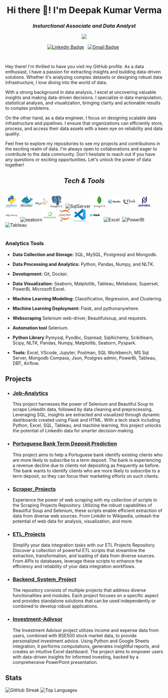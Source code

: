 <h1 align="center">Hi there 👋! I'm Deepak Kumar Verma</h1>

<h3 align="center"><i>Insturctional Associate and Data Analyst</i></h3>
<div align="center">
  <img height="300" src="https://digitalnext.co.uk/wp-content/uploads/2020/10/bi-dashboard.gif"  />
</div>
<div align="center">

[![Linkedin Badge](https://img.shields.io/badge/LinkedIn-0077B5?style=flat&logo=linkedin&logoColor=white)](https://www.linkedin.com/in/deepakkumarverma484/)&nbsp;&nbsp;
[![Gmail Badge](https://img.shields.io/badge/Gmail-D14836?style=flat&logo=gmail&logoColor=white&link=mailto:deepakkumarverma484@gmail.com)](mailto:deepakkumarverma484@gmail.com)&nbsp;&nbsp;

</div>

<br>

Hey there! I'm thrilled to have you visit my GitHub profile. As a data enthusiast, I have a passion for extracting insights and building data-driven solutions. Whether it's analyzing complex datasets or designing robust data infrastructure, I love diving into the world of data.

With a strong background in data analysis, I excel at uncovering valuable insights and making data-driven decisions. I specialize in data manipulation, statistical analysis, and visualization, bringing clarity and actionable results to complex problems.

On the other hand, as a data engineer, I focus on designing scalable data infrastructure and pipelines. I ensure that organizations can efficiently store, process, and access their data assets with a keen eye on reliability and data quality.

Feel free to explore my repositories to see my projects and contributions in the exciting realm of data. I'm always open to collaborations and eager to contribute to the data community. Don't hesitate to reach out if you have any questions or exciting opportunities. Let's unlock the power of data together!

<h2 align="center"><i>Tech & Tools</i></h2>
<Br>

<div>
  <img src="https://github.com/devicons/devicon/blob/master/icons/python/python-original-wordmark.svg" title="Python" alt="Python" width="40" height="40"/>&nbsp;
  <img src="https://github.com/devicons/devicon/blob/master/icons/docker/docker-original-wordmark.svg" title="Docker" alt="Docker" width="40" height="40"/>&nbsp;
  <img src="https://github.com/devicons/devicon/blob/master/icons/mysql/mysql-original-wordmark.svg" title="MySql" alt="MySql" width="40" height="40"/>&nbsp;
  <img src="https://github.com/devicons/devicon/blob/master/icons/postgresql/postgresql-original-wordmark.svg" title="Postgresql" alt="Postgresql" width="40" height="40"/>&nbsp;
  <img src="https://github.com/deepakver484/assets/blob/main/icons8-microsoft-sql-server.svg" title="SqlServer" alt="SqlServer" width="40" height="40"/>&nbsp
  <img src="https://github.com/devicons/devicon/blob/master/icons/mongodb/mongodb-original-wordmark.svg" title="Mongodb" alt="Mongodb" width="40" height="40"/>&nbsp;
  <img src="https://github.com/devicons/devicon/blob/master/icons/numpy/numpy-original-wordmark.svg" title="Numpy" alt="Numpy" width="40" height="40"/>&nbsp;
  <img src="https://github.com/devicons/devicon/blob/master/icons/flask/flask-original-wordmark.svg" title="Flask" alt="Flask" width="40" height="40"/>&nbsp;
  <img src="https://github.com/devicons/devicon/blob/master/icons/pandas/pandas-original-wordmark.svg" title="Pandas" alt="Pandas" width="40" height="40"/>&nbsp;
  <img src="https://github.com/devicons/devicon/blob/master/icons/sqlalchemy/sqlalchemy-original-wordmark.svg" title="SqlAlchemy" alt="SqlAlchemy" width="40" height="40"/>&nbsp;
  <img src="https://seaborn.pydata.org/_images/logo-mark-lightbg.svg" alt="seaborn" width="40" height="40"/>
  <img src="https://github.com/devicons/devicon/blob/master/icons/anaconda/anaconda-original-wordmark.svg"  title="Anaconda" alt="Anaconda" width="40" height="40"/>&nbsp;
  <img src="https://github.com/devicons/devicon/blob/master/icons/jupyter/jupyter-original-wordmark.svg"  title="Jupyter" alt="Jupyter" width="40" height="40"/>&nbsp;
  <img src="https://github.com/devicons/devicon/blob/master/icons/vscode/vscode-original-wordmark.svg"  title="Vscode" alt="Vscode" width="40" height="40"/>&nbsp;
  <img src="https://github.com/devicons/devicon/blob/master/icons/slack/slack-original-wordmark.svg"  title="Slack" alt="Slack" width="40" height="40"/>&nbsp;
  <img src="https://github.com/deepakver484/assets/blob/main/icons8-excel.svg"  title="Excel" alt="Excel" width="40" height="40"/>&nbsp;
  <img src="https://github.com/deepakver484/assets/blob/main/icons8-power-bi.svg"  title="PowerBI" alt="PowerBI" width="40" height="40"/>&nbsp;
  <img src="https://github.com/deepakver484/assets/blob/main/icons8-tableau-software.svg"  title="Tableau" alt="Tableau" width="40" height="40"/>&nbsp;
  <div>
    
<Br>
    
### Analytics Tools

* **Data Collection and Storage:** SQL, MySQL, Postgresql and Mongodb.

* **Data Processing and Analytics:** Python, Pandas, Numpy, and NLTK.

* **Development:** Git, Docker.

* **Data Visualization:** Seaborn, Matplotlib, Tableau, Metabase, Superset, PowerBi, Microsoft Excel.

* **Machine Learning Modeling:** Classification, Regression, and Clustering.

* **Machine Learning Deployment:** Flask, and pythonanywhere.

* **Webscraping** Selenium web-driver, Beautifulsoup, and requests.

* **Automation tool** Selenium.

* **Python Library** Pymysql, Pyodbc, Gspread, SqlAlchemy, Scikitlearn, Scipy, NLTK, Pandas, Numpy, Matplotlib, Seaborn, Pyspark.

* **Tools:** Excel, VScode, Jupyter, Postman, SQL Workbench, MS Sql Server, Mongodb Compass, Json, Postgres admin, PowerBi, Tableau, DBT, Airflow. 

## Projects

  
* ### [Job-Analytics](https://github.com/deepakver484/Job-Analytics2)

    This project harnesses the power of Selenium and Beautiful Soup to scrape LinkedIn data, followed by data cleaning and preprocessing. Leveraging SQL, insights are extracted and visualized through dynamic dashboards created using Flask and HTML. With a tech stack including Python, Excel, SQL, Tableau, and machine learning, this project unlocks the potential of LinkedIn data for smarter decision-making.
    
  
* ### [Portuguese Bank Term Deposit Prediction](https://github.com/deepakver484/Project-Digverve)

    This project aims to help a Portuguese bank identify existing clients who are more likely to subscribe to a term deposit. The bank is experiencing a revenue decline due to clients not depositing as frequently as before. The bank wants to identify clients who are more likely to subscribe to a term deposit, so they can focus their marketing efforts on such clients.
    

* ### [Scraper_Projects](https://github.com/deepakver484/scraper_projects)

   Experience the power of web scraping with my collection of scripts in the Scraping Projects Repository. Utilizing the robust capabilities of Beautiful Soup and Selenium, these scripts enable efficient extraction of data from diverse web sources. From Linkdin to Wikipedia, unleash the potential of web data for analysis, visualization, and more.
    

* ### [ETL_Projects](https://github.com/deepakver484/ETL_Projects)

    Simplify your data integration tasks with our ETL Projects Repository. Discover a collection of powerful ETL scripts that streamline the extraction, transformation, and loading of data from diverse sources. From APIs to databases, leverage these scripts to enhance the efficiency and reliability of your data integration workflows.
    
* ### [Backend_System_Project](https://github.com/deepakver484/Backend_System_Project)

  The repository consists of multiple projects that address diverse functionalities and modules. Each project focuses on a specific aspect and provides standalone solutions that can be used independently or combined to develop robust applications.


* ### [Investment-Adivsor](https://github.com/deepakver484/Investment-Advisor)

    The Investment Advisor project utilizes income and expense data from users, combined with BSE500 stock market data, to provide personalized investment advice. Using Python and Google Sheets integration, it performs computations, generates insightful reports, and creates an intuitive Excel dashboard. The project aims to empower users with data-driven insights for informed investing, backed by a comprehensive PowerPoint presentation.

<div id="stats">
  <h2>Stats</h2>
  <img src="https://streak-stats.demolab.com?user=deepakver484&theme=transparent&fire=EB5454" alt="GitHub Streak"/>
  <img src="https://github-readme-stats.vercel.app/api/top-langs/?username=deepakver484&layout=compact&theme=vision-friendly-dark" alt="Top Languages"/>
</div>
